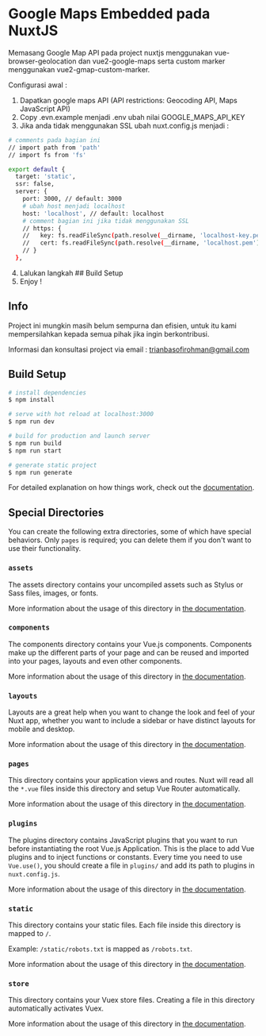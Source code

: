 # Google Maps Embedded pada NuxtJS
Memasang Google Map API pada project nuxtjs menggunakan vue-browser-geolocation dan vue2-google-maps serta custom marker menggunakan vue2-gmap-custom-marker.

Configurasi awal :
1. Dapatkan google maps API (API restrictions: Geocoding API, Maps JavaScript API)
2. Copy .evn.example menjadi .env ubah nilai GOOGLE_MAPS_API_KEY
3. Jika anda tidak menggunakan SSL ubah nuxt.config.js menjadi :

```bash
# comments pada bagian ini
// import path from 'path'
// import fs from 'fs'

export default {
  target: 'static',
  ssr: false,
  server: {
    port: 3000, // default: 3000
    # ubah host menjadi localhost
    host: 'localhost', // default: localhost
    # comment bagian ini jika tidak menggunakan SSL
    // https: {
    //   key: fs.readFileSync(path.resolve(__dirname, 'localhost-key.pem')),
    //   cert: fs.readFileSync(path.resolve(__dirname, 'localhost.pem'))
    // }
  },
```

4. Lalukan langkah ## Build Setup
5. Enjoy !

## Info

Project ini mungkin masih belum sempurna dan efisien, untuk itu kami mempersilahkan kepada semua pihak jika ingin berkontribusi.

Informasi dan konsultasi project via email : trianbasofirohman@gmail.com

## Build Setup

```bash
# install dependencies
$ npm install

# serve with hot reload at localhost:3000
$ npm run dev

# build for production and launch server
$ npm run build
$ npm run start

# generate static project
$ npm run generate
```

For detailed explanation on how things work, check out the [documentation](https://nuxtjs.org).

## Special Directories

You can create the following extra directories, some of which have special behaviors. Only `pages` is required; you can delete them if you don't want to use their functionality.

### `assets`

The assets directory contains your uncompiled assets such as Stylus or Sass files, images, or fonts.

More information about the usage of this directory in [the documentation](https://nuxtjs.org/docs/2.x/directory-structure/assets).

### `components`

The components directory contains your Vue.js components. Components make up the different parts of your page and can be reused and imported into your pages, layouts and even other components.

More information about the usage of this directory in [the documentation](https://nuxtjs.org/docs/2.x/directory-structure/components).

### `layouts`

Layouts are a great help when you want to change the look and feel of your Nuxt app, whether you want to include a sidebar or have distinct layouts for mobile and desktop.

More information about the usage of this directory in [the documentation](https://nuxtjs.org/docs/2.x/directory-structure/layouts).


### `pages`

This directory contains your application views and routes. Nuxt will read all the `*.vue` files inside this directory and setup Vue Router automatically.

More information about the usage of this directory in [the documentation](https://nuxtjs.org/docs/2.x/get-started/routing).

### `plugins`

The plugins directory contains JavaScript plugins that you want to run before instantiating the root Vue.js Application. This is the place to add Vue plugins and to inject functions or constants. Every time you need to use `Vue.use()`, you should create a file in `plugins/` and add its path to plugins in `nuxt.config.js`.

More information about the usage of this directory in [the documentation](https://nuxtjs.org/docs/2.x/directory-structure/plugins).

### `static`

This directory contains your static files. Each file inside this directory is mapped to `/`.

Example: `/static/robots.txt` is mapped as `/robots.txt`.

More information about the usage of this directory in [the documentation](https://nuxtjs.org/docs/2.x/directory-structure/static).

### `store`

This directory contains your Vuex store files. Creating a file in this directory automatically activates Vuex.

More information about the usage of this directory in [the documentation](https://nuxtjs.org/docs/2.x/directory-structure/store).
